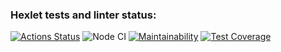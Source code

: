 ### Hexlet tests and linter status:
[![Actions Status](https://github.com/arttzima/backend-project-lvl2/actions/workflows/hexlet-check.yml/badge.svg)](https://github.com/arttzima/backend-project-lvl2/actions)
![Node CI](https://github.com/github/docs/actions/workflows/main.yml/badge.svg)
[![Maintainability](https://api.codeclimate.com/v1/badges/6c98f01a2561e07255a8/maintainability)](https://codeclimate.com/github/arttzima/backend-project-lvl2/maintainability)
[![Test Coverage](https://api.codeclimate.com/v1/badges/6c98f01a2561e07255a8/test_coverage)](https://codeclimate.com/github/arttzima/backend-project-lvl2/test_coverage)